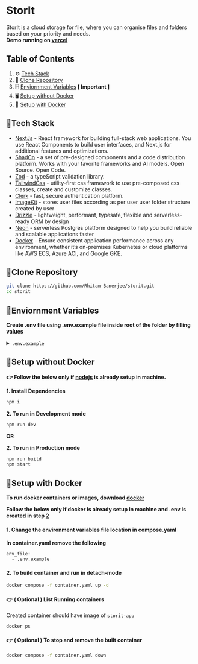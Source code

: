 # StorIt

StorIt is a cloud storage for file, where you can organise files and folders based on your priority and needs.
<br/>**Demo running on [vercel](https://storit-lac.vercel.app/)**

## Table of Contents

1. ⚙️ [Tech Stack](#tech-stack)
2. 📁 [Clone Repository](#clone)
3. 🗄️ [Enviornment Variables](#env) **[ Important ]**
4. 🖥️ [Setup without Docker](#setup)
5. 🐋 [Setup with Docker](#setup-docker)

## 🔗<a name="tech-stack">Tech Stack</a>

- [NextJs](https://nextjs.org/) - React framework for building full-stack web applications. You use React Components to build user interfaces, and Next.js for additional features and optimizations.
- [ShadCn](https://ui.shadcn.com/) - a set of pre-designed components and a code distribution platform. Works with your favorite frameworks and AI models. Open Source. Open Code.
- [Zod](https://zod.dev/) - a typeScript validation library.
- [TailwindCss](https://tailwindcss.com/) - utility-first css framework to use pre-composed css classes, create and customize classes.
- [Clerk](https://clerk.com/) - fast, secure authentication platform.
- [ImageKit](https://imagekit.io/) - stores user files according as per user user folder structure created by user
- [Drizzle](https://orm.drizzle.team/) - lightweight, performant, typesafe, flexible and serverless-ready ORM by design
- [Neon](https://neon.com/) - serverless Postgres platform designed to help you build reliable and scalable applications faster
- [Docker](https://www.docker.com/) - Ensure consistent application performance across any environment, whether it’s on-premises Kubernetes or cloud platforms like AWS ECS, Azure ACI, and Google GKE.

## 🔗<a name="clone">Clone Repository</a>

```bash
git clone https://github.com/Rhitam-Banerjee/storit.git
cd storit
```

## 🔗<a name="env">Enviornment Variables</a>

**Create .env file using .env.example file inside root of the folder by filling values**

<details>
<summary> <code>.env.example</code></summary>

```bash
# clerk initialization
NEXT_PUBLIC_CLERK_PUBLISHABLE_KEY=
CLERK_SECRET_KEY=

# Database configuration
DATABASE_URL=

# Imagekit config
NEXT_PUBLIC_IMAGEKIT_URL_ENDPOINT=
NEXT_PUBLIC_IMAGEKIT_PUBLIC_KEY=
IMAGEKIT_PRIVATE_KEY=

# Next.js configuration ClERK
NEXT_PUBLIC_CLERK_SIGN_IN_URL=
NEXT_PUBLIC_CLERK_SIGN_UP_URL=
NEXT_PUBLIC_CLERK_AFTER_SIGN_IN_URL=
NEXT_PUBLIC_CLERK_AFTER_SIGN_UP_URL=

# Fallback URL for Clerk
NEXT_PUBLIC_CLERK_SIGN_IN_FALLBACK_REDIRECT_URL=
NEXT_PUBLIC_CLERK_SIGN_UP_FALLBACK_REDIRECT_URL=
```

</details>

## 🔗<a name="setup">Setup without Docker</a>

**👉 Follow the below only if [nodejs](https://nodejs.org/en) is already setup in machine.**<br/>

**1. Install Dependencies**

```bash
npm i
```

**2. To run in Development mode**

```bash
npm run dev
```

**OR**

**2. To run in Production mode**

```bash
npm run build
npm start
```

## 🔗<a name="setup-docker">Setup with Docker</a>

**To run docker containers or images, download [docker](https://www.docker.com/)**

**Follow the below only if docker is already setup in machine and .env is created in step [2](#env)** <br/>

#### 1. Change the environment variables file location in compose.yaml

**In container.yaml remove the following**

```
env_file:
  - .env.example
```

#### 2. To build container and run in detach-mode

```bash
docker compose -f container.yaml up -d
```

#### 👉 ( Optional ) List Running containers

Created container should have image of `storit-app`

```bash
docker ps
```

#### 👉 ( Optional ) To stop and remove the built container

```bash
docker compose -f container.yaml down
```
